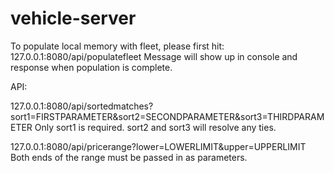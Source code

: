 # vehicle-server

To populate local memory with fleet, please first hit:
127.0.0.1:8080/api/populatefleet
Message will show up in console and response when population is complete.

API:

127.0.0.1:8080/api/sortedmatches?sort1=FIRSTPARAMETER&sort2=SECONDPARAMETER&sort3=THIRDPARAMETER
Only sort1 is required. sort2 and sort3 will resolve any ties.

127.0.0.1:8080/api/pricerange?lower=LOWERLIMIT&upper=UPPERLIMIT
Both ends of the range must be passed in as parameters.


